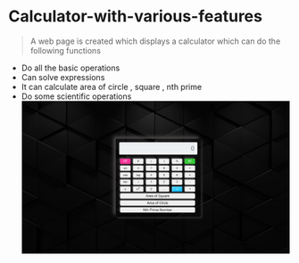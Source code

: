 # Calculator-with-various-features
> A web page is created which displays a calculator which can do the following functions
- Do all the basic operations
- Can solve expressions
- It can calculate area of circle , square , nth prime
- Do some scientific operations
![Test Image 1](main-page.jpg)
